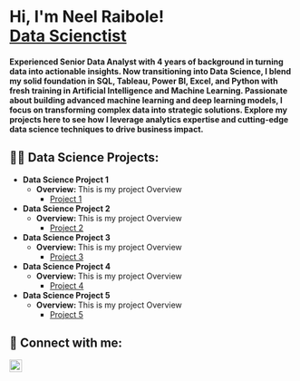 <h1>Hi, I'm Neel Raibole! <br/><a href = "https://www.linkedin.com/in/neelraibole/">Data Scienctist</a></h1>

<h4>Experienced Senior Data Analyst with 4 years of background in turning data into actionable insights. Now transitioning into Data Science, I blend my solid foundation in SQL, Tableau, Power BI, Excel, and Python with fresh training in Artificial Intelligence and Machine Learning. Passionate about building advanced machine learning and deep learning models, I focus on transforming complex data into strategic solutions. Explore my projects here to see how I leverage analytics expertise and cutting-edge data science techniques to drive business impact. </h4>
<h2>👨‍💻 Data Science Projects:</h2>

- <b>Data Science Project 1</b>
  - <b>Overview: </b>This is my project Overview
    - [Project 1](https://github.com/Neel-Raibole/Link1)
- <b>Data Science Project 2</b>
  - <b>Overview: </b>This is my project Overview
    - [Project 2](https://github.com/Neel-Raibole/Link1)
- <b>Data Science Project 3</b>
  - <b>Overview: </b>This is my project Overview
    - [Project 3](https://github.com/Neel-Raibole/Link1)
- <b>Data Science Project 4</b>
  - <b>Overview: </b>This is my project Overview
    - [Project 4](https://github.com/Neel-Raibole/Link1)
- <b>Data Science Project 5</b>
  - <b>Overview: </b>This is my project Overview
    - [Project 5](https://github.com/Neel-Raibole/Link1)

<h2> 🤳 Connect with me:</h2>

[<img align="left" alt="NeelRaibole | LinkedIn" width="22px" src="https://cdn.jsdelivr.net/npm/simple-icons@v3/icons/linkedin.svg" />][linkedin]

[linkedin]: https://linkedin.com/in/neelraibole

<!--
**Neel-Raibole/Neel-Raibole** is a ✨ _special_ ✨ repository because its `README.md` (this file) appears on your GitHub profile.
